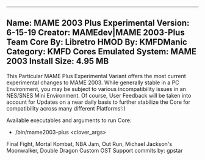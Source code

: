 -----------------------
Name: MAME 2003 Plus Experimental
Version: 6-15-19
Creator: MAMEdev|MAME 2003-Plus Team
Core By: Libretro
HMOD By: KMFDManic
Category: KMFD Cores
Emulated System: MAME 2003
Install Size: 4.95 MB
-----------------------
This Particular MAME Plus Experimental Variant offers the most current experimental
changes to MAME 2003. While generally stable in a PC Environment, you 
may be subject to various incompatibility issues in an NES/SNES Mini
Environment. Of course, User Feedback will be taken into account for Updates
on a near daily basis to further stabilize the Core for compatibility across
many different Platforms!:)    

Available executables and arguments to run Core:
- /bin/mame2003-plus <rom> <clover_args>

Final Fight, Mortal Kombat, NBA Jam, Out Run, Michael Jackson's Moonwalker, Double Dragon Custom OST Support commits by: gpstar
